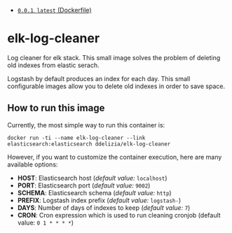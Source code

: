 * [`0.0.1`, `latest` (Dockerfile)](https://bitbucket.org/ddelizia/elk-log-cleaner/raw/master/Dockerfile)

# elk-log-cleaner

Log cleaner for elk stack. This small image solves the problem of deleting old indexes from elastic serach.

Logstash by default produces an index for each day. This small configurable images allow you to delete old indexes in order to save space.

## How to run this image

Currently, the most simple way to run this container is:
```
docker run -ti --name elk-log-cleaner --link elasticsearch:elasticsearch ddelizia/elk-log-cleaner
```

However, if you want to customize the container execution, here are many available options:

 * **HOST**: Elasticsearch host (*default value:* `localhost`)
 * **PORT**: Elasticsearch port (*default value:* `9002`)
 * **SCHEMA**: Elasticsearch schema (*default value:* `http`)
 * **PREFIX**: Logstash index prefix (*default value:* `logstash-`)
 * **DAYS**: Number of days of indexes to keep (*default value:* `7`)
 * **CRON**: Cron expression which is used to run cleaning cronjob (default value: `0 1 * * * *`)
